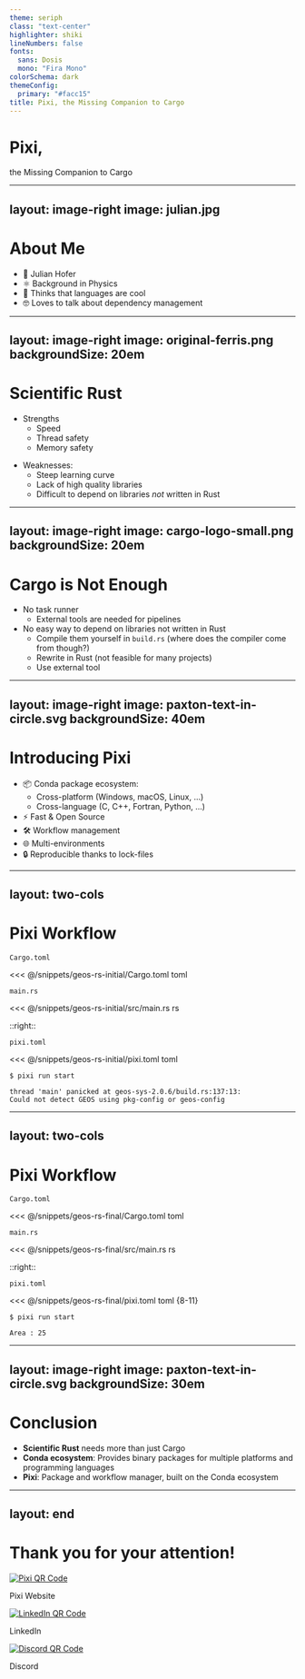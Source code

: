 ```yaml
---
theme: seriph
class: "text-center"
highlighter: shiki
lineNumbers: false
fonts:
  sans: Dosis
  mono: "Fira Mono"
colorSchema: dark
themeConfig:
  primary: "#facc15"
title: Pixi, the Missing Companion to Cargo
---
```


<h1 style="color: var(--slidev-theme-primary)">Pixi,</h1>

the Missing Companion to Cargo

---
layout: image-right
image: julian.jpg
---

# About Me

- 👤 Julian Hofer
- ⚛️ Background in Physics
- 💬 Thinks that languages are cool
- 🤓 Loves to talk about dependency management

---
layout: image-right
image: original-ferris.png
backgroundSize: 20em
---

# Scientific Rust

- Strengths
  - Speed
  - Thread safety
  - Memory safety

<v-click>

- Weaknesses:
  - Steep learning curve
  - Lack of high quality libraries
  - Difficult to depend on libraries *not* written in Rust

</v-click>

---
layout: image-right
image: cargo-logo-small.png
backgroundSize: 20em
---

# Cargo is Not Enough

- No task runner
  - External tools are needed for pipelines
- No easy way to depend on libraries not written in Rust
  - Compile them yourself in `build.rs` (where does the compiler come from though?)
  - Rewrite in Rust (not feasible for many projects)
  - Use external tool 


---
layout: image-right
image: paxton-text-in-circle.svg
backgroundSize: 40em
---

# Introducing Pixi

- 📦 Conda package ecosystem:
  - Cross-platform (Windows, macOS, Linux, ...)
  - Cross-language (C, C++, Fortran, Python, ...)
- ⚡ Fast & Open Source
- 🛠️ Workflow management
- 🌐 Multi-environments
- 🔒 Reproducible thanks to lock-files

---
layout: two-cols
---

# Pixi Workflow

<div>

`Cargo.toml`

<<< @/snippets/geos-rs-initial/Cargo.toml toml

</div>


`main.rs`

<<< @/snippets/geos-rs-initial/src/main.rs rs


::right::

<v-click>

`pixi.toml`

<<< @/snippets/geos-rs-initial/pixi.toml toml

</v-click>

<v-click>


```console
$ pixi run start

thread 'main' panicked at geos-sys-2.0.6/build.rs:137:13:
Could not detect GEOS using pkg-config or geos-config
```

</v-click>

---
layout: two-cols
---

# Pixi Workflow

<div>

`Cargo.toml`

<<< @/snippets/geos-rs-final/Cargo.toml toml

</div>


`main.rs`

<<< @/snippets/geos-rs-final/src/main.rs rs


::right::


`pixi.toml`

<<< @/snippets/geos-rs-final/pixi.toml toml {8-11}



```console
$ pixi run start

Area : 25
```




---
layout: image-right
image: paxton-text-in-circle.svg
backgroundSize: 30em
---

# Conclusion

- **Scientific Rust** needs more than just Cargo
- **Conda ecosystem**: Provides binary packages for multiple platforms and programming languages
- **Pixi**: Package and workflow manager, built on the Conda ecosystem

---
layout: end
---

# Thank you for your attention!


<div class="text-center mt-15">
  <div class="flex justify-center mt-4">
    <div class="mx-16">
      <a href="https://pixi.sh/latest/" target="_blank">
        <img src="/pixi-qr-code.png" alt="Pixi QR Code" class="w-32 h-32">
      </a>
      <p class="mt-2"> Pixi Website</p>
    </div>
    <div class="mx-16">
      <a href="https://www.linkedin.com/in/hofer-julian/" target="_blank">
        <img src="/linkedin-qr-code.png" alt="LinkedIn QR Code" class="w-32 h-32">
      </a>
      <p class="mt-2"><mdi-linkedin /> LinkedIn</p>
    </div>
    <div class="mx-16">
      <a href="https://discord.gg/SQBR8dA5mF" target="_blank">
        <img src="/discord-qr-code.png" alt="Discord QR Code" class="w-32 h-32">
      </a>
      <p class="mt-2"><mdi-discord /> Discord</p>
    </div>
  </div>
</div>
